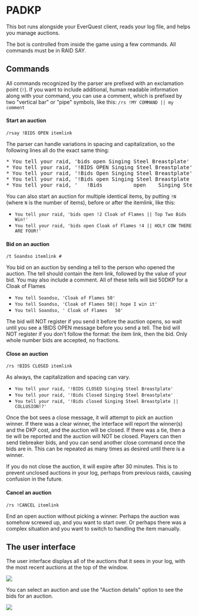 # PADKP
This bot runs alongside your EverQuest client, reads your log file, and helps you manage auctions.

The bot is controlled from inside the game using a few commands. All commands must be in RAID SAY.

## Commands
All commands recognized by the parser are prefixed with an exclamation point (`!`). If you want to include additional, human readable information along with your command, you can use a comment, which is prefixed by two "vertical bar" or "pipe" symbols, like this: `/rs !MY COMMAND || my comment`

#### Start an auction
`/rsay !BIDS OPEN itemlink`

The parser can handle variations in spacing and capitalization, so the following lines all do the exact same thing:
<pre>
* You tell your raid, 'bids open Singing Steel Breastplate'
* You tell your raid, '!BIDS OPEN Singing Steel Breastplate'
* You tell your raid, '!Bids Open Singing Steel Breastplate'
* You tell your raid, '!Bids open Singing Steel Breastplate || TELLS TO ME'
* You tell your raid, '   !Bids          open    Singing Steel Breastplate         || HELP MY SPACEBAR IS STICKING'
</pre>

You can also start an auction for multiple identical items, by putting `!N` (where `N` is the number of items), before or after the itemlink, like this:
* `You tell your raid, 'bids open !2 Cloak of Flames || Top Two Bids Win!'`
* `You tell your raid, 'bids open Cloak of Flames !4 || HOLY COW THERE ARE FOUR!'`

#### Bid on an auction
`/t Soandso itemlink #`

You bid on an auction by sending a tell to the person who opened the auction. The tell should contain the item link, followed by the value of your bid. You may also include a comment. All of these tells will bid 50DKP for a Cloak of Flames

* `You tell Soandso, 'Cloak of Flames 50'`
* `You tell Soandso, 'Cloak of Flames 50|| hope I win it'`
* `You tell Soandso, ' Cloak of Flames   50'`

The bid will NOT register if you send it before the auction opens, so wait until you see a !BIDS OPEN message before you send a tell. The bid will NOT register if you don't follow the format: the item link, then the bid. Only whole number bids are accepted, no fractions.

#### Close an auction
`/rs !BIDS CLOSED itemlink`

As always, the capitalization and spacing can vary.
* `You tell your raid, '!BIDS CLOSED Singing Steel Breastplate'`
* `You tell your raid, '!Bids Closed Singing Steel Breastplate'`
* `You tell your raid, '!Bids closed Singing Steel Breastplate || COLLUSION!?'`

Once the bot sees a close message, it will attempt to pick an auction winner. If there was a clear winner, the interface will report the winner(s) and the DKP cost, and the auction will be closed. If there was a tie, then a tie will be reported and the auction will NOT be closed. Players can then send tiebreaker bids, and you can send another close command once the bids are in. This can be repeated as many times as desired until there is a winner.

If you do not close the auction, it will expire after 30 minutes. This is to prevent unclosed auctions in your log, perhaps from previous raids, causing confusion in the future.

#### Cancel an auction
`/rs !CANCEL itemlink`

End an open auction without picking a winner. Perhaps the auction was somehow screwed up, and you want to start over. Or perhaps there was a complex situation and you want to switch to handling the item manually.


## The user interface
The user interface displays all of the auctions that it sees in your log, with the most recent auctions at the top of the window.

![](https://i.imgur.com/Sh4Kkqq.png)

 You can select an auction and use the "Auction details" option to see the bids for an auction.
 
![](https://i.imgur.com/t7SRpsr.png)
